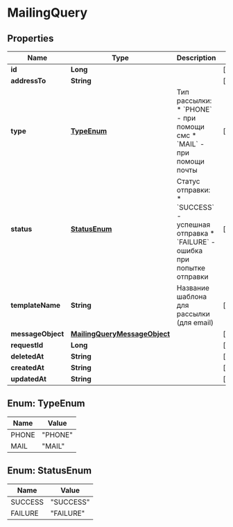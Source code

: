 

# MailingQuery

## Properties

Name | Type | Description | Notes
------------ | ------------- | ------------- | -------------
**id** | **Long** |  |  [optional]
**addressTo** | **String** |  |  [optional]
**type** | [**TypeEnum**](#TypeEnum) | Тип рассылки:   * &#x60;PHONE&#x60; - при помощи смс   * &#x60;MAIL&#x60; - при помощи почты  |  [optional]
**status** | [**StatusEnum**](#StatusEnum) | Статус отправки:   * &#x60;SUCCESS&#x60; - успешная отправка   * &#x60;FAILURE&#x60; - ошибка при попытке отправки  |  [optional]
**templateName** | **String** | Название шаблона для рассылки (для email) |  [optional]
**messageObject** | [**MailingQueryMessageObject**](MailingQueryMessageObject.md) |  |  [optional]
**requestId** | **Long** |  |  [optional]
**deletedAt** | **String** |  |  [optional]
**createdAt** | **String** |  |  [optional]
**updatedAt** | **String** |  |  [optional]



## Enum: TypeEnum

Name | Value
---- | -----
PHONE | &quot;PHONE&quot;
MAIL | &quot;MAIL&quot;



## Enum: StatusEnum

Name | Value
---- | -----
SUCCESS | &quot;SUCCESS&quot;
FAILURE | &quot;FAILURE&quot;



